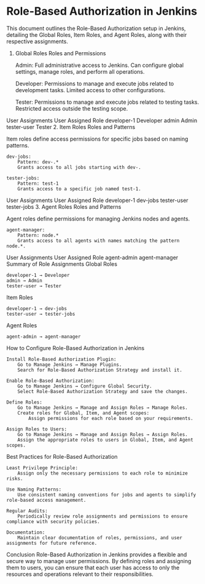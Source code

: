 Role-Based Authorization in Jenkins
===================================
This document outlines the Role-Based Authorization setup in Jenkins, detailing the Global Roles, Item Roles, and Agent Roles, along with their respective assignments.
1. Global Roles
Roles and Permissions

    Admin:
        Full administrative access to Jenkins.
        Can configure global settings, manage roles, and perform all operations.

    Developer:
        Permissions to manage and execute jobs related to development tasks.
        Limited access to other configurations.

    Tester:
        Permissions to manage and execute jobs related to testing tasks.
        Restricted access outside the testing scope.

User Assignments
User 	Assigned Role
developer-1 	Developer
admin 	Admin
tester-user 	Tester
2. Item Roles
Roles and Patterns

Item roles define access permissions for specific jobs based on naming patterns.

    dev-jobs:
        Pattern: dev-.*
        Grants access to all jobs starting with dev-.

    tester-jobs:
        Pattern: test-1
        Grants access to a specific job named test-1.

User Assignments
User 	Assigned Role
developer-1 	dev-jobs
tester-user 	tester-jobs
3. Agent Roles
Roles and Patterns

Agent roles define permissions for managing Jenkins nodes and agents.

    agent-manager:
        Pattern: node.*
        Grants access to all agents with names matching the pattern node.*.

User Assignments
User 	Assigned Role
agent-admin 	agent-manager
Summary of Role Assignments
Global Roles

    developer-1 → Developer
    admin → Admin
    tester-user → Tester

Item Roles

    developer-1 → dev-jobs
    tester-user → tester-jobs

Agent Roles

    agent-admin → agent-manager

How to Configure Role-Based Authorization in Jenkins

    Install Role-Based Authorization Plugin:
        Go to Manage Jenkins → Manage Plugins.
        Search for Role-Based Authorization Strategy and install it.

    Enable Role-Based Authorization:
        Go to Manage Jenkins → Configure Global Security.
        Select Role-Based Authorization Strategy and save the changes.

    Define Roles:
        Go to Manage Jenkins → Manage and Assign Roles → Manage Roles.
        Create roles for Global, Item, and Agent scopes:
            Assign permissions for each role based on your requirements.

    Assign Roles to Users:
        Go to Manage Jenkins → Manage and Assign Roles → Assign Roles.
        Assign the appropriate roles to users in Global, Item, and Agent scopes.

Best Practices for Role-Based Authorization

    Least Privilege Principle:
        Assign only the necessary permissions to each role to minimize risks.

    Use Naming Patterns:
        Use consistent naming conventions for jobs and agents to simplify role-based access management.

    Regular Audits:
        Periodically review role assignments and permissions to ensure compliance with security policies.

    Documentation:
        Maintain clear documentation of roles, permissions, and user assignments for future reference.

Conclusion
Role-Based Authorization in Jenkins provides a flexible and secure way to manage user permissions. By defining roles and assigning them to users, you can ensure that each user has access to only the resources and operations relevant to their responsibilities.
